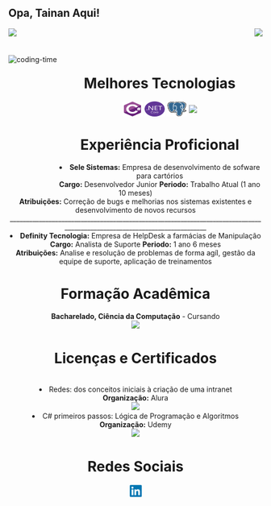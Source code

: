 ## Opa, Tainan Aqui!

<div>
  
  <img  src="https://github-readme-stats.vercel.app/api?username=FP-Tainan&show_icons=true&theme=github_dark&include_all_commits=true&count_private=true"/>
  <img align="right" src="https://github-readme-stats.vercel.app/api/top-langs/?username=FP-Tainan&layout=compact&langs_count=16&theme=great-gatsby"/>
</div>
<br>
<div  align="center"> 
  <div style="display: inline_block"><br>
    <img align="left" height="250" alt="coding-time" src="code.gif">
    <h1 align="center">Melhores Tecnologias</h1>
    <img align="center" height="30" width="40" src="https://github.com/devicons/devicon/blob/master/icons/csharp/csharp-original.svg">
    <img align="center" height="30" width="40" src="https://github.com/devicons/devicon/blob/master/icons/dotnetcore/dotnetcore-original.svg">
    <img align="center" height="30" width="40" src="https://github.com/devicons/devicon/blob/master/icons/postgresql/postgresql-original.svg">
     <img align="center" loading="lazy" src="https://img.shields.io/badge/Microsoft_SQL_Server-CC2927?style=for-the-badge&logo=microsoft-sql-server&logoColor=white" target="_blank">
   </div>
      <div style="display: inline_block">
        <h1>Experiência Proficional</h1>
        <li>
          <b>Sele Sistemas:</b> Empresa de desenvolvimento de sofware para cartórios<br>
          <b>Cargo:</b> Desenvolvedor Junior <b>Periodo:</b> Trabalho Atual (1 ano 10 meses)<br>
          <b>Atribuições:</b> Correção de bugs e melhorias nos sistemas existentes e desenvolvimento de novos recursos
          <br>__________________________________________________________________________________________________________________________
        </li>
          <li><b>Definity Tecnologia:</b> Empresa de HelpDesk a farmácias de Manipulação<br>
            <b>Cargo:</b> Analista de Suporte <b>Periodo:</b> 1 ano 6 meses<br>
            <b>Atribuições:</b> Analise e resolução de problemas de forma agíl, gestão da equipe de suporte, aplicação de treinamentos
          </li>
      </div>
      <div tyle="display: inline_block">
         <h1>Formação Acadêmica</h1>
        <b>Bacharelado, Ciência da Computação</b> - Cursando<br>
         <img width="60"  src="https://www.orbedobrasil.com.br/site/images/nicepage-images/pontos.gif">
        <h1>Licenças e Certificados</h1><br>
        <li>
       Redes: dos conceitos iniciais à criação de uma intranet<br>
          <b>Organização:</b> Alura<br>
          <a href ="https://cursos.alura.com.br/certificate/ed96d795-f697-4577-8bdf-748a05669f5a"> <img width="40" src="https://upload.wikimedia.org/wikipedia/commons/thumb/c/c3/Gnome-application-certificate.svg/1024px-Gnome-application-certificate.svg.png"></a>
        </li>
        <li>
           C# primeiros passos: Lógica de Programação e Algoritmos<br>
           <b>Organização:</b> Udemy<br>
          <a href ="https://www.udemy.com/certificate/UC-286507d3-673c-473c-918e-743550943c34/"> <img width="40" src="https://upload.wikimedia.org/wikipedia/commons/thumb/c/c3/Gnome-application-certificate.svg/1024px-Gnome-application-certificate.svg.png"></a>
        </li>
      </div>



  <h1 align="center">Redes Sociais</h1>
    <a href = "https://www.linkedin.com/in/tainanperes/">
      <img width="25" src="https://raw.githubusercontent.com/devicons/devicon/55609aa5bd817ff167afce0d965585c92040787a/icons/linkedin/linkedin-original.svg">
    </a>
</div>
